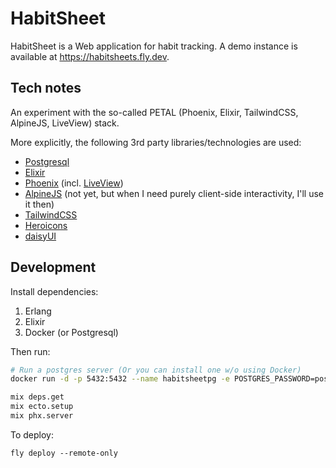 # HabitSheet

HabitSheet is a Web application for habit tracking. A demo instance is available at https://habitsheets.fly.dev.

## Tech notes

An experiment with the so-called PETAL (Phoenix, Elixir, TailwindCSS, AlpineJS, LiveView) stack.

More explicitly, the following 3rd party libraries/technologies are used:

- [Postgresql](https://www.postgresql.org/)
- [Elixir](https://elixir-lang.org/)
- [Phoenix](https://www.phoenixframework.org/) (incl. [LiveView](https://hexdocs.pm/phoenix_live_view/Phoenix.LiveView.html))
- [AlpineJS](https://alpinejs.dev/) (not yet, but when I need purely client-side interactivity, I'll use it then)
- [TailwindCSS](https://tailwindcss.com/)
- [Heroicons](https://heroicons.com/)
- [daisyUI](https://daisyui.com/)

## Development

Install dependencies:

1. Erlang
2. Elixir
3. Docker (or Postgresql)

Then run:

```bash
# Run a postgres server (Or you can install one w/o using Docker)
docker run -d -p 5432:5432 --name habitsheetpg -e POSTGRES_PASSWORD=postgres postgres:15 

mix deps.get
mix ecto.setup
mix phx.server
```

To deploy:

```
fly deploy --remote-only
```